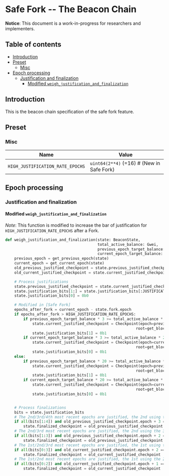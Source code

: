 # Safe Fork -- The Beacon Chain

**Notice**: This document is a work-in-progress for researchers and implementers.

## Table of contents

<!-- TOC -->
<!-- START doctoc generated TOC please keep comment here to allow auto update -->
<!-- DON'T EDIT THIS SECTION, INSTEAD RE-RUN doctoc TO UPDATE -->

- [Introduction](#introduction)
- [Preset](#preset)
  - [Misc](#misc)
- [Epoch processing](#epoch-processing)
  - [Justification and finalization](#justification-and-finalization)
    - [Modified `weigh_justification_and_finalization`](#modified-weigh_justification_and_finalization)

<!-- END doctoc generated TOC please keep comment here to allow auto update -->
<!-- /TOC -->

## Introduction

This is the beacon chain specification of the safe fork feature.

## Preset

### Misc

| Name | Value |
| - | - |
| `HIGH_JUSTIFICATION_RATE_EPOCHS` | `uint64(2**4)` (=16)  # (New in Safe Fork) |

## Epoch processing

### Justification and finalization

#### Modified `weigh_justification_and_finalization`

*Note*: This function is modified to increase the bar of justification for `HIGH_JUSTIFICATION_RATE_EPOCHS` after a Fork.

```python
def weigh_justification_and_finalization(state: BeaconState,
                                         total_active_balance: Gwei,
                                         previous_epoch_target_balance: Gwei,
                                         current_epoch_target_balance: Gwei) -> None:
    previous_epoch = get_previous_epoch(state)
    current_epoch = get_current_epoch(state)
    old_previous_justified_checkpoint = state.previous_justified_checkpoint
    old_current_justified_checkpoint = state.current_justified_checkpoint

    # Process justifications
    state.previous_justified_checkpoint = state.current_justified_checkpoint
    state.justification_bits[1:] = state.justification_bits[:JUSTIFICATION_BITS_LENGTH - 1]
    state.justification_bits[0] = 0b0

    # Modified in [Safe Fork]
    epochs_after_fork = current_epoch - state.fork.epoch
    if epochs_after_fork > HIGH_JUSTIFICATION_RATE_EPOCHS:
        if previous_epoch_target_balance * 3 >= total_active_balance * 2:
            state.current_justified_checkpoint = Checkpoint(epoch=previous_epoch,
                                                          root=get_block_root(state, previous_epoch))
            state.justification_bits[1] = 0b1
        if current_epoch_target_balance * 3 >= total_active_balance * 2:
            state.current_justified_checkpoint = Checkpoint(epoch=current_epoch,
                                                          root=get_block_root(state, current_epoch))
            state.justification_bits[0] = 0b1
    else:
        if previous_epoch_target_balance * 20 >= total_active_balance * 19:
            state.current_justified_checkpoint = Checkpoint(epoch=previous_epoch,
                                                          root=get_block_root(state, previous_epoch))
            state.justification_bits[1] = 0b1
        if current_epoch_target_balance * 20 >= total_active_balance * 19:
            state.current_justified_checkpoint = Checkpoint(epoch=current_epoch,
                                                          root=get_block_root(state, current_epoch))
            state.justification_bits[0] = 0b1


    # Process finalizations
    bits = state.justification_bits
    # The 2nd/3rd/4th most recent epochs are justified, the 2nd using the 4th as source
    if all(bits[1:4]) and old_previous_justified_checkpoint.epoch + 3 == current_epoch:
        state.finalized_checkpoint = old_previous_justified_checkpoint
    # The 2nd/3rd most recent epochs are justified, the 2nd using the 3rd as source
    if all(bits[1:3]) and old_previous_justified_checkpoint.epoch + 2 == current_epoch:
        state.finalized_checkpoint = old_previous_justified_checkpoint
    # The 1st/2nd/3rd most recent epochs are justified, the 1st using the 3rd as source
    if all(bits[0:3]) and old_current_justified_checkpoint.epoch + 2 == current_epoch:
        state.finalized_checkpoint = old_current_justified_checkpoint
    # The 1st/2nd most recent epochs are justified, the 1st using the 2nd as source
    if all(bits[0:2]) and old_current_justified_checkpoint.epoch + 1 == current_epoch:
        state.finalized_checkpoint = old_current_justified_checkpoint
```
